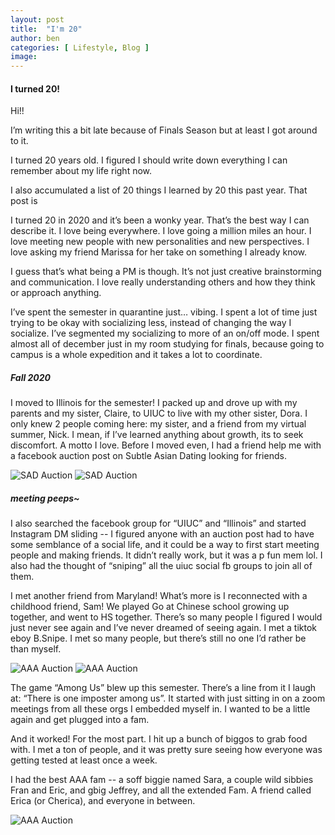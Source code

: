 ```yaml
---
layout: post
title:  "I'm 20"
author: ben
categories: [ Lifestyle, Blog ]
image: 
---
```


#### I turned 20!

Hi!!

I’m writing this a bit late because of Finals Season but at least I got around to it. 

I turned 20 years old. I figured I should write down everything I can remember about my life right now.

I also accumulated a list of 20 things I learned by 20 this past year. That post is <here>


I turned 20 in 2020 and it’s been a wonky year. That’s the best way I can describe it. 
I love being everywhere. I love going a million miles an hour. I love meeting new people with new personalities and new perspectives. I love asking my friend Marissa for her take on something I already know. 

I guess that’s what being a PM is though. It’s not just creative brainstorming and communication. I love really understanding others and how they think or approach anything. 

I’ve spent the semester in quarantine just… vibing. I spent a lot of time just trying to be okay with socializing less, instead of changing the way I socialize. I’ve segmented my socializing to more of an on/off mode. I spent almost all of december just in my room studying for finals, because going to campus is a whole expedition and it takes a lot to coordinate. 

##### Fall 2020
I moved to Illinois for the semester! I packed up and drove up with my parents and my sister, Claire, to UIUC to live with my other sister, Dora. I only knew 2 people coming here: my sister, and a friend from my virtual summer, Nick. I mean, if I’ve learned anything about growth, its to seek discomfort. A motto I love. Before I moved even, I had a friend help me with a facebook auction post on Subtle Asian Dating looking for friends. 

![SAD Auction](/assets/images/blog-photos/20-years-old/sad_auction1.png) 
![SAD Auction](/assets/images/blog-photos/20-years-old/sad_auction1_pics.png) 

##### meeting peeps~

I also searched the facebook group for “UIUC” and “Illinois” and started Instagram DM sliding -- I figured anyone with an auction post had to have some semblance of a social life, and it could be a way to first start meeting people and making friends. It didn’t really work, but it was a p fun mem lol. I also had the thought of “sniping” all the uiuc social fb groups to join all of them.

I met another friend from Maryland! What’s more is I reconnected with a childhood friend, Sam! We played Go at Chinese school growing up together, and went to HS together. There’s so many people I figured I would just never see again and I’ve never dreamed of seeing again. I met a tiktok eboy B.Snipe. I met so many people, but there’s still no one I’d rather be than myself.


![AAA Auction](/assets/images/blog-photos/20-years-old/aaa_auction1.png) 
![AAA Auction](/assets/images/blog-photos/20-years-old/aaa_auction2.png) 

The game “Among Us” blew up this semester. There’s a line from it I laugh at: “There is one imposter among us”. It started with just sitting in on a zoom meetings from all these orgs I embedded myself in. I wanted to be a little again and get plugged into a fam. 

And it worked! For the most part. I hit up a bunch of biggos to grab food with. I met a ton of people, and it was pretty sure seeing how everyone was getting tested at least once a week. 

I had the best AAA fam -- a soff biggie named Sara, a couple wild sibbies Fran and Eric, and gbig Jeffrey, and all the extended Fam. A friend called Erica (or Cherica), and everyone in between. 

![AAA Auction](/assets/images/blog-photos/20-years-old/aaa_fam.jpg) 

